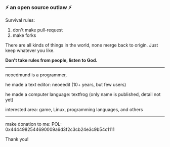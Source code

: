 

### ⚡ an open source outlaw ⚡ 

Survival rules:

1. don't make pull-request
2. make forks

There are all kinds of things in the world, none merge back to origin. Just keep whatever you like.


__Don't take rules from people, listen to God.__

-----
neoedmund is a programmer, 

he made a text editor: neoeedit (10+ years, but few users)

he made a computer language: textfrog (only name is published, detail not yet)

interested area: game, Linux, programming languages, and others

------
make donation to me: POL: 0x4444982544690009a6d3f2c3cb24e3c9b54c1111

Thank you!






<!--
**neoedmund/neoedmund** is a ✨ _special_ ✨ repository because its `README.md` (this file) appears on your GitHub profile.

Here are some ideas to get you started:

- 🔭 I’m currently working on ...
- 🌱 I’m currently learning ...
- 👯 I’m looking to collaborate on ...
- 🤔 I’m looking for help with ...
- 💬 Ask me about ...
- 📫 How to reach me: ...
- 😄 Pronouns: ...
- ⚡ Fun fact: ...
-->
